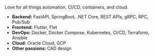 Love for all things automation, CI/CD, containers, and cloud.

- **Backend:** FastAPI, SpringBoot, .NET Core, REST APIs, gRPC, RPC, Pub/Sub
- **Frontend:** Flutter, Flet
- **DevOps:** Docker, Docker Compose, Kubernetes, CI/CD, Terraform, Ansible
- **Cloud:** Oracle Cloud, GCP
- **Other passions:** CAD design
